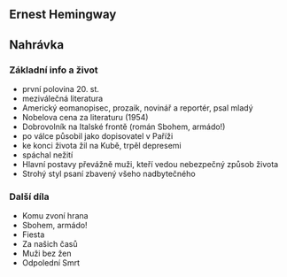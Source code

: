 ## Ernest Hemingway

## Nahrávka

### Základní info a život
- první polovina 20. st.
- meziválečná literatura
- Americký eomanopisec, prozaik, novinář a reportér, psal mladý
- Nobelova cena za literaturu (1954)
- Dobrovolník na Italské frontě (román Sbohem, armádo!)
- po válce působil jako dopisovatel v Paříži
- ke konci života žil na Kubě, trpěl depresemi
- spáchal nežití
- Hlavní postavy převážně muži, kteří vedou nebezpečný způsob života
- Strohý styl psaní zbavený všeho nadbytečného

### Další díla
- Komu zvoní hrana
- Sbohem, armádo!
- Fiesta
- Za našich časů
- Muži bez žen
- Odpolední Smrt